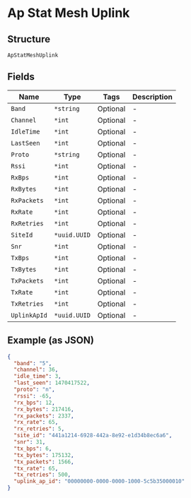 
# Ap Stat Mesh Uplink

## Structure

`ApStatMeshUplink`

## Fields

| Name | Type | Tags | Description |
|  --- | --- | --- | --- |
| `Band` | `*string` | Optional | - |
| `Channel` | `*int` | Optional | - |
| `IdleTime` | `*int` | Optional | - |
| `LastSeen` | `*int` | Optional | - |
| `Proto` | `*string` | Optional | - |
| `Rssi` | `*int` | Optional | - |
| `RxBps` | `*int` | Optional | - |
| `RxBytes` | `*int` | Optional | - |
| `RxPackets` | `*int` | Optional | - |
| `RxRate` | `*int` | Optional | - |
| `RxRetries` | `*int` | Optional | - |
| `SiteId` | `*uuid.UUID` | Optional | - |
| `Snr` | `*int` | Optional | - |
| `TxBps` | `*int` | Optional | - |
| `TxBytes` | `*int` | Optional | - |
| `TxPackets` | `*int` | Optional | - |
| `TxRate` | `*int` | Optional | - |
| `TxRetries` | `*int` | Optional | - |
| `UplinkApId` | `*uuid.UUID` | Optional | - |

## Example (as JSON)

```json
{
  "band": "5",
  "channel": 36,
  "idle_time": 3,
  "last_seen": 1470417522,
  "proto": "n",
  "rssi": -65,
  "rx_bps": 12,
  "rx_bytes": 217416,
  "rx_packets": 2337,
  "rx_rate": 65,
  "rx_retries": 5,
  "site_id": "441a1214-6928-442a-8e92-e1d34b8ec6a6",
  "snr": 31,
  "tx_bps": 6,
  "tx_bytes": 175132,
  "tx_packets": 1566,
  "tx_rate": 65,
  "tx_retries": 500,
  "uplink_ap_id": "00000000-0000-0000-1000-5c5b35000010"
}
```

